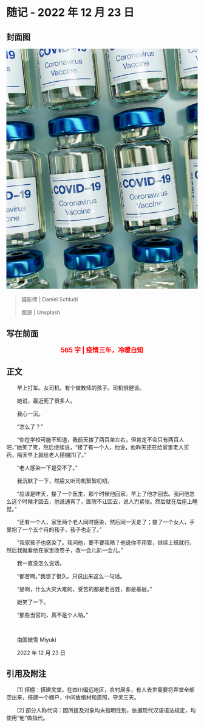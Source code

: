 # 随记 - 2022 年 12 月 23 日

## 封面图

![](https://raw.githubusercontent.com/TinySnow/GithubImageHosting/main/blog/articles/essays/daniel-schludi-mAGZNECMcUg-unsplash.jpg)

> 摄影师 | Daniel Schludi
>
> 图源 | Unsplash

## 写在前面

<p style="color:red; text-align:center; font-weight:bold; font-size:larger;">565 字 | 疫情三年，冷暖自知</p>

## 正文

　　早上打车。女司机，有个做教师的孩子。司机很健谈。

　　她说，最近死了很多人。

　　我心一沉。

　　“怎么了？”

　　“你在学校可能不知道，我前天接了两百单左右，但肯定不会只有两百人吧，”她笑了笑，然后继续说，“接了有一个人，他说，他昨天还在给家里老人买药，隔天早上就给老人搭棚[1]了。”

　　“老人感染一下是受不了。”

　　我沉默了一下，然后又听司机絮絮叨叨。

　　“应该是昨天，接了一个医生，那个时候他回家。早上了他才回去。我问他怎么这个时候才回去，他说通宵了，医院不让回去，说人力紧张。然后就在后座上睡觉。”

　　“还有一个人，家里两个老人同时感染，然后同一天走了；接了一个女人，手里抱了一个五个月的孩子，孩子也走了。”

　　“我家孩子也感染了。我问他，要不要我陪？他说你不用管，继续上班就行。然后我就看他在家里改卷子，改一会儿趴一会儿。”

　　我一直没怎么说话。

　　“都苦啊。”我想了很久，只说出来这么一句话。

　　“是啊，什么大灾大难的，受苦的都是老百姓，都是基层。”

　　她笑了一下。

　　“那些当官的，真不是个人呐。”

<br>

　　南国微雪 Miyuki

　　2022 年 12 月 23 日

## 引用及附注

　　[1] 搭棚：搭建灵堂。在四川偏远地区，农村居多，有人去世需要将弄堂全部空出来，搭建一个棚户，中间放棺材和遗照，守灵三天。

　　[2] 部分人称代词：因所提及对象均未指明性别，依据现代汉语语法规定，均使用“他”做指代。


